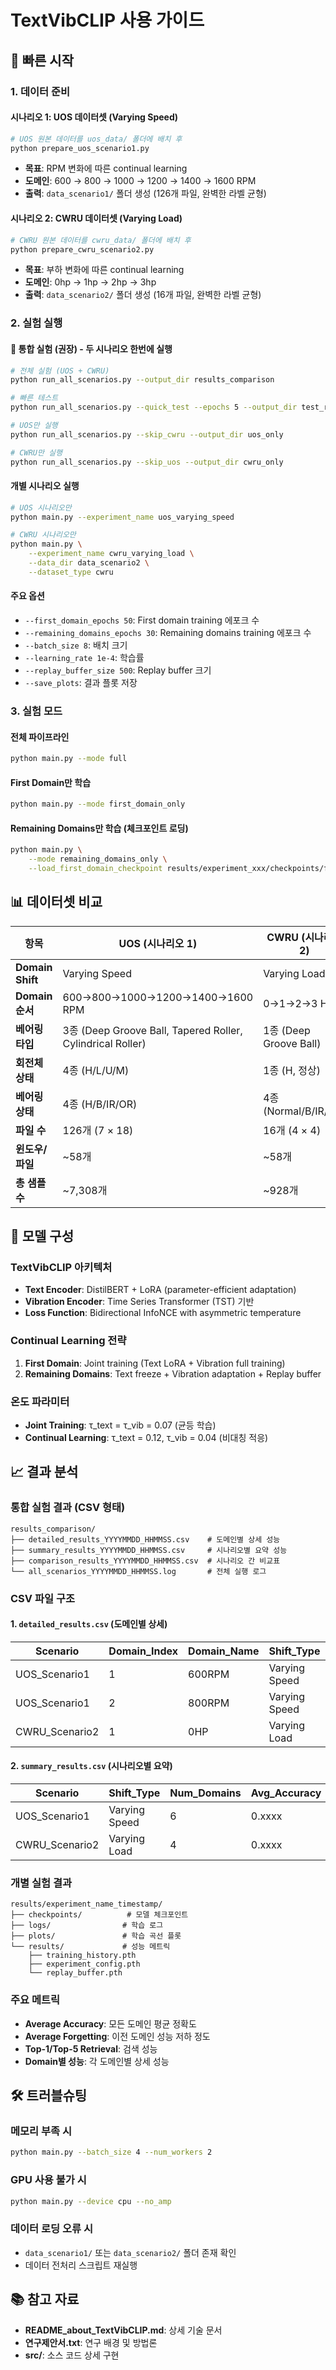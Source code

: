 # TextVibCLIP 사용 가이드

## 🚀 빠른 시작

### 1. 데이터 준비

#### 시나리오 1: UOS 데이터셋 (Varying Speed)
```bash
# UOS 원본 데이터를 uos_data/ 폴더에 배치 후
python prepare_uos_scenario1.py
```
- **목표**: RPM 변화에 따른 continual learning
- **도메인**: 600 → 800 → 1000 → 1200 → 1400 → 1600 RPM
- **출력**: `data_scenario1/` 폴더 생성 (126개 파일, 완벽한 라벨 균형)

#### 시나리오 2: CWRU 데이터셋 (Varying Load)
```bash
# CWRU 원본 데이터를 cwru_data/ 폴더에 배치 후  
python prepare_cwru_scenario2.py
```
- **목표**: 부하 변화에 따른 continual learning
- **도메인**: 0hp → 1hp → 2hp → 3hp
- **출력**: `data_scenario2/` 폴더 생성 (16개 파일, 완벽한 라벨 균형)

### 2. 실험 실행

#### 🚀 **통합 실험 (권장)** - 두 시나리오 한번에 실행
```bash
# 전체 실험 (UOS + CWRU)
python run_all_scenarios.py --output_dir results_comparison

# 빠른 테스트
python run_all_scenarios.py --quick_test --epochs 5 --output_dir test_results

# UOS만 실행
python run_all_scenarios.py --skip_cwru --output_dir uos_only

# CWRU만 실행  
python run_all_scenarios.py --skip_uos --output_dir cwru_only
```

#### 개별 시나리오 실행
```bash
# UOS 시나리오만
python main.py --experiment_name uos_varying_speed

# CWRU 시나리오만
python main.py \
    --experiment_name cwru_varying_load \
    --data_dir data_scenario2 \
    --dataset_type cwru
```

#### 주요 옵션
- `--first_domain_epochs 50`: First domain training 에포크 수
- `--remaining_domains_epochs 30`: Remaining domains training 에포크 수  
- `--batch_size 8`: 배치 크기
- `--learning_rate 1e-4`: 학습률
- `--replay_buffer_size 500`: Replay buffer 크기
- `--save_plots`: 결과 플롯 저장

### 3. 실험 모드

#### 전체 파이프라인
```bash
python main.py --mode full
```

#### First Domain만 학습
```bash
python main.py --mode first_domain_only
```

#### Remaining Domains만 학습 (체크포인트 로딩)
```bash
python main.py \
    --mode remaining_domains_only \
    --load_first_domain_checkpoint results/experiment_xxx/checkpoints/first_domain_final.pth
```

## 📊 데이터셋 비교

| 항목 | UOS (시나리오 1) | CWRU (시나리오 2) |
|------|------------------|-------------------|
| **Domain Shift** | Varying Speed | Varying Load |
| **Domain 순서** | 600→800→1000→1200→1400→1600 RPM | 0→1→2→3 HP |
| **베어링 타입** | 3종 (Deep Groove Ball, Tapered Roller, Cylindrical Roller) | 1종 (Deep Groove Ball) |
| **회전체 상태** | 4종 (H/L/U/M) | 1종 (H, 정상) |
| **베어링 상태** | 4종 (H/B/IR/OR) | 4종 (Normal/B/IR/OR) |
| **파일 수** | 126개 (7 × 18) | 16개 (4 × 4) |
| **윈도우/파일** | ~58개 | ~58개 |
| **총 샘플 수** | ~7,308개 | ~928개 |

## 🔧 모델 구성

### TextVibCLIP 아키텍처
- **Text Encoder**: DistilBERT + LoRA (parameter-efficient adaptation)
- **Vibration Encoder**: Time Series Transformer (TST) 기반
- **Loss Function**: Bidirectional InfoNCE with asymmetric temperature

### Continual Learning 전략
1. **First Domain**: Joint training (Text LoRA + Vibration full training)
2. **Remaining Domains**: Text freeze + Vibration adaptation + Replay buffer

### 온도 파라미터
- **Joint Training**: τ_text = τ_vib = 0.07 (균등 학습)
- **Continual Learning**: τ_text = 0.12, τ_vib = 0.04 (비대칭 적응)

## 📈 결과 분석

### 통합 실험 결과 (CSV 형태)
```
results_comparison/
├── detailed_results_YYYYMMDD_HHMMSS.csv    # 도메인별 상세 성능
├── summary_results_YYYYMMDD_HHMMSS.csv     # 시나리오별 요약 성능
├── comparison_results_YYYYMMDD_HHMMSS.csv  # 시나리오 간 비교표
└── all_scenarios_YYYYMMDD_HHMMSS.log       # 전체 실행 로그
```

### CSV 파일 구조

#### 1. `detailed_results.csv` (도메인별 상세)
| Scenario | Domain_Index | Domain_Name | Shift_Type | Accuracy | Top1_Retrieval | Top5_Retrieval | Samples_Per_Domain |
|----------|--------------|-------------|------------|----------|----------------|----------------|-------------------|
| UOS_Scenario1 | 1 | 600RPM | Varying Speed | 0.xxxx | 0.xxxx | 0.xxxx | 7488 |
| UOS_Scenario1 | 2 | 800RPM | Varying Speed | 0.xxxx | 0.xxxx | 0.xxxx | 7488 |
| CWRU_Scenario2 | 1 | 0HP | Varying Load | 0.xxxx | 0.xxxx | 0.xxxx | 232 |

#### 2. `summary_results.csv` (시나리오별 요약)
| Scenario | Shift_Type | Num_Domains | Avg_Accuracy | Avg_Forgetting | Total_Samples | Total_Time_Minutes |
|----------|------------|-------------|--------------|----------------|---------------|-------------------|
| UOS_Scenario1 | Varying Speed | 6 | 0.xxxx | 0.xxxx | 44928 | xxx.x |
| CWRU_Scenario2 | Varying Load | 4 | 0.xxxx | 0.xxxx | 928 | xxx.x |

### 개별 실험 결과
```
results/experiment_name_timestamp/
├── checkpoints/          # 모델 체크포인트
├── logs/                # 학습 로그
├── plots/               # 학습 곡선 플롯
└── results/             # 성능 메트릭
    ├── training_history.pth
    ├── experiment_config.pth
    └── replay_buffer.pth
```

### 주요 메트릭
- **Average Accuracy**: 모든 도메인 평균 정확도
- **Average Forgetting**: 이전 도메인 성능 저하 정도
- **Top-1/Top-5 Retrieval**: 검색 성능
- **Domain별 성능**: 각 도메인별 상세 성능

## 🛠️ 트러블슈팅

### 메모리 부족 시
```bash
python main.py --batch_size 4 --num_workers 2
```

### GPU 사용 불가 시
```bash
python main.py --device cpu --no_amp
```

### 데이터 로딩 오류 시
- `data_scenario1/` 또는 `data_scenario2/` 폴더 존재 확인
- 데이터 전처리 스크립트 재실행

## 📚 참고 자료

- **README_about_TextVibCLIP.md**: 상세 기술 문서
- **연구제안서.txt**: 연구 배경 및 방법론
- **src/**: 소스 코드 상세 구현